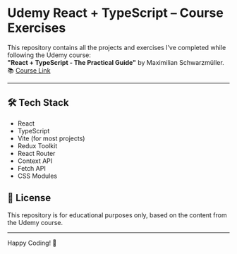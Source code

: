 # Udemy React + TypeScript – Course Exercises

This repository contains all the projects and exercises I’ve completed while following the Udemy course:  
**"React + TypeScript - The Practical Guide"** by Maximilian Schwarzmüller.  
📚 [Course Link](https://www.udemy.com/course/react-typescript-the-practical-guide/?couponCode=KEEPLEARNING)

---
## 🛠 Tech Stack

- React
- TypeScript
- Vite (for most projects)
- Redux Toolkit
- React Router
- Context API
- Fetch API
- CSS Modules


## 📄 License

This repository is for educational purposes only, based on the content from the Udemy course.

---

Happy Coding! 🎉
